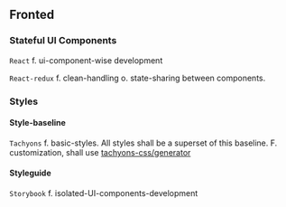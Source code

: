 ## Fronted
### Stateful UI Components 
`React` f. ui-component-wise development

`React-redux` f. clean-handling o. state-sharing between components. 

### Styles

#### Style-baseline
`Tachyons` f. basic-styles. All styles shall be a superset of this baseline. F. customization, shall use [tachyons-css/generator](https://github.com/tachyons-css/generator)

#### Styleguide
`Storybook` f. isolated-UI-components-development

